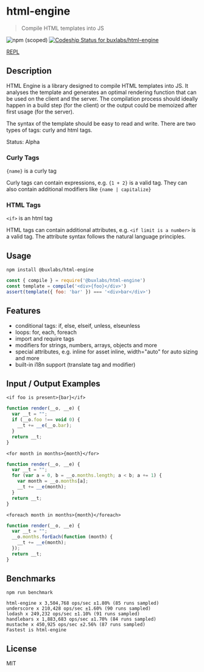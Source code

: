 # html-engine

> Compile HTML templates into JS

![npm (scoped)](https://img.shields.io/npm/v/@buxlabs/html-engine.svg)
[![Codeship Status for buxlabs/html-engine](https://img.shields.io/codeship/0f4ad4f0-3059-0136-f8b6-0ef1398f25bc/master.svg)](https://app.codeship.com/projects/288586)

[REPL](https://buxlabs.pl/en/tools/js/html-engine)

## Description

HTML Engine is a library designed to compile HTML templates into JS. It analyses the template and generates an optimal rendering function that can be used on the client and the server. The compilation process should ideally happen in a build step (for the client) or the output could be memoized after first usage (for the server).

The syntax of the template should be easy to read and write. There are two types of tags: curly and html tags.

Status: Alpha

### Curly Tags

`{name}` is a curly tag

Curly tags can contain expressions, e.g. `{1 + 2}` is a valid tag.
They can also contain additional modifiers like `{name | capitalize}`

### HTML Tags

`<if>` is an html tag

HTML tags can contain additional attributes, e.g. `<if limit is a number>` is a valid tag. The attribute syntax follows the natural language principles.

## Usage

`npm install @buxlabs/html-engine`

```js
const { compile } = require('@buxlabs/html-engine')
const template = compile('<div>{foo}</div>')
assert(template({ foo: 'bar' }) === '<div>bar</div>')
```

## Features

* conditional tags: if, else, elseif, unless, elseunless
* loops: for, each, foreach
* import and require tags
* modifiers for strings, numbers, arrays, objects and more
* special attributes, e.g. inline for asset inline, width="auto" for auto sizing and more
* built-in i18n support (translate tag and modifier)

## Input / Output Examples

```
<if foo is present>{bar}</if>
```

```js
function render(__o, __e) {
  var __t = "";
  if (__o.foo !== void 0) {
    __t += __e(__o.bar);
  }
  return __t;
}
```

```
<for month in months>{month}</for>
```

```js
function render(__o, __e) {
  var __t = "";
  for (var a = 0, b = __o.months.length; a < b; a += 1) {
    var month = __o.months[a];
    __t += __e(month);
  }
  return __t;
}
```

```
<foreach month in months>{month}</foreach>
```

```js
function render(__o, __e) {
  var __t = "";
  __o.months.forEach(function (month) {
    __t += __e(month);
  });
  return __t;
}
```

## Benchmarks

`npm run benchmark`

```
html-engine x 3,504,768 ops/sec ±1.80% (85 runs sampled)
underscore x 210,428 ops/sec ±1.60% (90 runs sampled)
lodash x 249,232 ops/sec ±1.10% (91 runs sampled)
handlebars x 1,883,683 ops/sec ±1.70% (84 runs sampled)
mustache x 450,925 ops/sec ±2.56% (87 runs sampled)
Fastest is html-engine
```

## License

MIT
